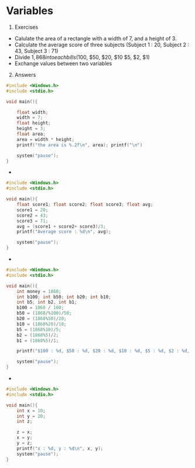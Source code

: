 # Variables

1. Exercises
- Calulate the area of a rectangle with a width of 7, and a height of 3.
- Calculate the average score of three subjects (Subject 1 : 20, Subject 2 : 43, Subject 3 : 71)
- Divide $1,868 into each bills ($100, $50, $20, $10 $5, $2, $1)
- Exchange values between two variables


2. Answers

```c
#include <Windows.h>
#include <stdio.h>

void main(){

    float width;
    width = 7;
    float height;
    height = 3;
    float area;
    area = width * height;
    printf("the area is %.2f\n", area); printf("\n")

    system("pause");
}
```

- 

```c
#include <Windows.h>
#include <stdio.h>

void main(){
    float score1; float score2; float score3; float avg;
    score1 = 20;
    score2 = 43;
    score3 = 71;
    avg = (score1 + score2+ score3)/3;
    printf("Average score : %d\n", avg);

    system("pause");
}
```

- 

```c
#include <Windows.h>
#include <stdio.h>

void main(){
    int money = 1868;
    int b100; int b50; int b20; int b10;
    int b5; int b2, int b1;
    b100 = 1868 / 100;
    b50 = (1868/%100)/50;
    b20 = (1868%50)/20;
    b10 = (1868%20)/10;
    b5 = (1868%10)/5;
    b2 = (1868%5)/2;
    b1 = (1868%5)/1;

    printf("$100 : %d, $50 : %d, $20 : %d, $10 : %d, $5 : %d, $2 : %d, $1 : %d\n", b100, b50, b20, b10, b5, b2, b1);

    system("pause");
}
```

- 

```c
#include <Windows.h>
#include <stdio.h>

void main(){
    int x = 10;
    int y = 20;
    int z;

    z = x;
    x = y;
    y = z;
    printf("x : %d, y : %d\n", x, y);
    system("pause");
}
```
